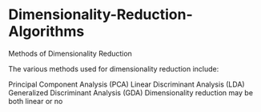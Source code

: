 # Dimensionality-Reduction-Algorithms

Methods of Dimensionality Reduction

The various methods used for dimensionality reduction include:

Principal Component Analysis (PCA)
Linear Discriminant Analysis (LDA)
Generalized Discriminant Analysis (GDA)
Dimensionality reduction may be both linear or no
